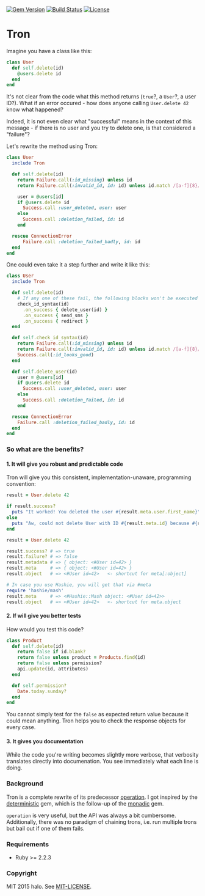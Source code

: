 [![Gem Version](https://img.shields.io/gem/v/tron.svg)](https://rubygems.org/gems/tron)
[![Build Status](https://travis-ci.org/halo/tron.svg?branch=master)](https://travis-ci.org/halo/tron)
[![License](http://img.shields.io/badge/license-MIT-blue.svg)](http://github.com/halo/tron/blob/master/LICENSE.md)

# Tron

Imagine you have a class like this:

```ruby
class User
  def self.delete(id)
    @users.delete id
  end
end
```

It's not clear from the code what this method returns (`true`?, a `User`?, a user ID?). What if an error occured - how does anyone calling `User.delete 42` know what happened?

Indeed, it is not even clear what "successful" means in the context of this message - if there is no user and you try to delete one, is that considered a "failure"?

Let's rewrite the method using Tron:

```ruby
class User
  include Tron

  def self.delete(id)
    return Failure.call(:id_missing) unless id
    return Failure.call(:invalid_id, id: id) unless id.match /[a-f]{8}/

    user = @users[id]
    if @users.delete id
      Success.call :user_deleted, user: user
    else
      Success.call :deletion_failed, id: id
    end

  rescue ConnectionError
      Failure.call :deletion_failed_badly, id: id
  end
end
```

One could even take it a step further and write it like this:

```ruby
class User
  include Tron

  def self.delete(id)
    # If any one of these fail, the following blocks won't be executed
    check_id_syntax(id)
      .on_success { delete_user(id) }
      .on_success { send_sms }
      .on_success { redirect }
  end

  def self.check_id_syntax(id)
    return Failure.call(:id_missing) unless id
    return Failure.call(:invalid_id, id: id) unless id.match /[a-f]{8}/
    Success.call(:id_looks_good)
  end

  def self.delete_user(id)
    user = @users[id]
    if @users.delete id
      Success.call :user_deleted, user: user
    else
      Success.call :deletion_failed, id: id
    end

  rescue ConnectionError
    Failure.call :deletion_failed_badly, id: id
  end
end
```

### So what are the benefits?

#### 1. It will give you robust and predictable code

Tron will give you this consistent, implementation-unaware, programming convention:

```ruby
result = User.delete 42

if result.success?
  puts "It worked! You deleted the user #{result.meta.user.first_name}"
else
  puts "Aw, could not delete User with ID #{result.meta.id} because #{result.code}"
end
```

```ruby
result = User.delete 42

result.success? # => true
result.failure? # => false
result.metadata # => { object: <#User id=42> }
result.meta     # => { object: <#User id=42> }
result.object   # => <#User id=42>   <- shortcut for meta[:object]

# In case you use Hashie, you will get that via #meta
require 'hashie/mash'
result.meta     # => <#Hashie::Mash object: <#User id=42>>
result.object   # => <#User id=42>   <- shortcut for meta.object
```

#### 2. If will give you better tests

How would you test this code?

```ruby
class Product
  def self.delete(id)
    return false if id.blank?
    return false unless product = Products.find(id)
    return false unless permission?
    api.update(id, attributes)
  end

  def self.permission?
    Date.today.sunday?
  end
end
```

You cannot simply test for the `false` as expected return value because it could mean anything. Tron helps you to check the response objects for every case.

#### 3. It gives you documentation

While the code you're writing becomes slightly more verbose, that verbosity translates directly into documenation. You see immediately what each line is doing.

### Background

Tron is a complete rewrite of its predecessor [operation](https://github.com/halo/operation). I got inspired by the [deterministic](https://github.com/pzol/deterministic) gem, which is the follow-up of the [monadic](https://github.com/pzol/monadic) gem.

`operation` is very useful, but the API was always a bit cumbersome. Additionally, there was no paradigm of chaining trons, i.e. run multiple trons but bail out if one of them fails.

### Requirements

* Ruby >= 2.2.3

### Copyright

MIT 2015 halo. See [MIT-LICENSE](http://github.com/halo/tron/blob/master/LICENSE.md).
